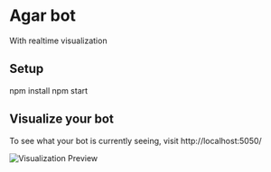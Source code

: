 # Agar bot

With realtime visualization

## Setup

npm install
npm start

## Visualize your bot

To see what your bot is currently seeing, visit http://localhost:5050/

![Visualization Preview](http://i.imgur.com/TjCwjgL.gif)